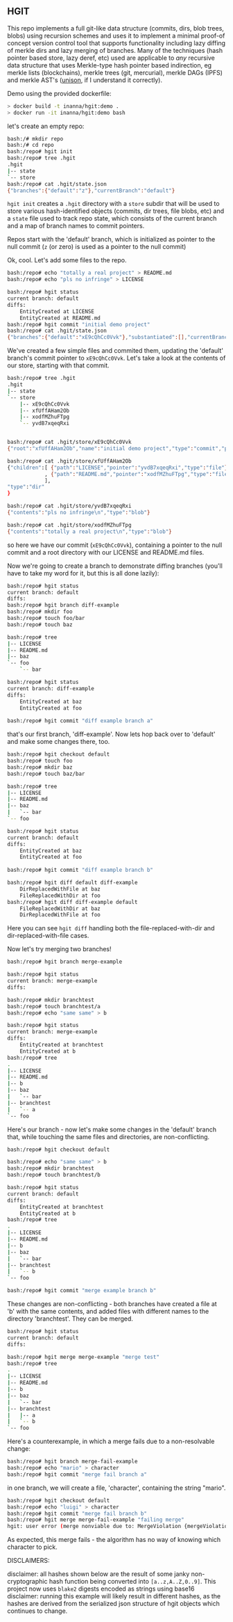 
HGIT
----

This repo implements a full git-like data structure (commits, dirs, blob trees, blobs) using recursion schemes
and uses it to implement a minimal proof-of concept version control tool that supports functionality including
lazy diffing of merkle dirs and lazy merging of branches. Many of the techniques (hash pointer based store, 
lazy deref, etc) used are applicable to _any_ recursive data structure that uses Merkle-type hash pointer based
indirection, eg merkle lists (blockchains), merkle trees (git, mercurial), merkle DAGs (IPFS) and merkle AST's ([unison](https://github.com/unisonweb/unison), if I understand it correctly).


Demo using the provided dockerfile:

```bash
> docker build -t inanna/hgit:demo .
> docker run -it inanna/hgit:demo bash
```


let's create an empty repo:
```bash
bash:/# mkdir repo
bash:/# cd repo
bash:/repo# hgit init
bash:/repo# tree .hgit
.hgit
|-- state
`-- store
bash:/repo# cat .hgit/state.json
{"branches":{"default":"z"},"currentBranch":"default"}
```

`hgit init` creates a `.hgit` directory with a `store` subdir that will be used to store various hash-identified objects (commits, dir trees, file blobs, etc) and a `state` file used to track repo state, which consists of the current branch and a map of branch names to commit pointers.

Repos start with the 'default' branch, which is initialized as pointer to the null commit (`z` (or zero) is used as a pointer to the null commit)

Ok, cool. Let's add some files to the repo.

```bash
bash:/repo# echo "totally a real project" > README.md
bash:/repo# echo "pls no infringe" > LICENSE

bash:/repo# hgit status
current branch: default
diffs:
	EntityCreated at LICENSE
	EntityCreated at README.md
bash:/repo# hgit commit "initial demo project"
bash:/repo# cat .hgit/state.json
{"branches":{"default":"xE9cQhCc0Vvk"},"substantiated":[],"currentBranch":"default"}

```

We've created a few simple files and commited them, updating the 'default' branch's commit pointer to `xE9cQhCc0Vvk`. Let's take a look at the contents of our store, starting with that commit.

```bash
bash:/repo# tree .hgit
.hgit
|-- state
`-- store
    |-- xE9cQhCc0Vvk
    |-- xfUffAHam2Ob
    |-- xodfMZhuFTpg
    `-- yvdB7xqeqRxi


bash:/repo# cat .hgit/store/xE9cQhCc0Vvk 
{"root":"xfUffAHam2Ob","name":"initial demo project","type":"commit","parents":["z"]}

bash:/repo# cat .hgit/store/xfUffAHam2Ob 
{"children":[ {"path":"LICENSE","pointer":"yvdB7xqeqRxi","type":"file"}
            , {"path":"README.md","pointer":"xodfMZhuFTpg","type":"file"}
            ],
"type":"dir"
}

bash:/repo# cat .hgit/store/yvdB7xqeqRxi 
{"contents":"pls no infringe\n","type":"blob"}

bash:/repo# cat .hgit/store/xodfMZhuFTpg 
{"contents":"totally a real project\n","type":"blob"}
```

so here we have our commit (`xE9cQhCc0Vvk`), containing a pointer to the null commit and a root directory with our LICENSE and README.md files.

Now we're going to create a branch to demonstrate diffing branches (you'll have to take my word for it, but this is all done lazily):

```bash
bash:/repo# hgit status
current branch: default
diffs:
bash:/repo# hgit branch diff-example
bash:/repo# mkdir foo
bash:/repo# touch foo/bar
bash:/repo# touch baz

bash:/repo# tree
|-- LICENSE
|-- README.md
|-- baz
`-- foo
    `-- bar

bash:/repo# hgit status
current branch: diff-example
diffs:
	EntityCreated at baz
	EntityCreated at foo
    
bash:/repo# hgit commit "diff example branch a"
```

that's our first branch, 'diff-example'. Now lets hop back over to 'default' and make some changes there, too.

```bash
bash:/repo# hgit checkout default
bash:/repo# touch foo
bash:/repo# mkdir baz
bash:/repo# touch baz/bar

bash:/repo# tree
|-- LICENSE
|-- README.md
|-- baz
|   `-- bar
`-- foo

bash:/repo# hgit status
current branch: default
diffs:
	EntityCreated at baz
	EntityCreated at foo
    
bash:/repo# hgit commit "diff example branch b"

bash:/repo# hgit diff default diff-example
	DirReplacedWithFile at baz
	FileReplacedWithDir at foo
bash:/repo# hgit diff diff-example default
	FileReplacedWithDir at baz
	DirReplacedWithFile at foo
```

Here you can see `hgit diff` handling both the file-replaced-with-dir and dir-replaced-with-file cases.


Now let's try merging two branches!

```bash
bash:/repo# hgit branch merge-example

bash:/repo# hgit status
current branch: merge-example
diffs:

bash:/repo# mkdir branchtest
bash:/repo# touch branchtest/a
bash:/repo# echo "same same" > b

bash:/repo# hgit status
current branch: merge-example
diffs:
	EntityCreated at branchtest
	EntityCreated at b
bash:/repo# tree
.
|-- LICENSE
|-- README.md
|-- b
|-- baz
|   `-- bar
|-- branchtest
|   `-- a
`-- foo
```

Here's our branch - now let's make some changes in the 'default' branch that, while touching the same files and directories, are non-conflicting.

```bash
bash:/repo# hgit checkout default

bash:/repo# echo "same same" > b
bash:/repo# mkdir branchtest
bash:/repo# touch branchtest/b

bash:/repo# hgit status
current branch: default
diffs:
	EntityCreated at branchtest
	EntityCreated at b
bash:/repo# tree
.
|-- LICENSE
|-- README.md
|-- b
|-- baz
|   `-- bar
|-- branchtest
|   `-- b
`-- foo

bash:/repo# hgit commit "merge example branch b"
```

These changes are non-conflicting - both branches have created a file at 'b' with the same contents, and added files with different names to the directory 'branchtest'. They can be merged.

```bash
bash:/repo# hgit status
current branch: default
diffs:

bash:/repo# hgit merge merge-example "merge test"
bash:/repo# tree
.
|-- LICENSE
|-- README.md
|-- b
|-- baz
|   `-- bar
|-- branchtest
|   |-- a
|   `-- b
`-- foo
```


Here's a counterexample, in which a merge fails due to a non-resolvable change:

```bash
bash:/repo# hgit branch merge-fail-example
bash:/repo# echo "mario" > character
bash:/repo# hgit commit "merge fail branch a"
```

in one branch, we will create a file, 'character', containing the string "mario".

```bash
bash:/repo# hgit checkout default
bash:/repo# echo "luigi" > character
bash:/repo# hgit commit "merge fail branch b"
bash:/repo# hgit merge merge-fail-example "failing merge"
hgit: user error (merge nonviable due to: MergeViolation {mergeViolationPath = ["character"]})
```

As expected, this merge fails - the algorithm has no way of knowing which character to pick.



DISCLAIMERS:

disclaimer: all hashes shown below are the result of some janky non-cryptographic hash function being converted into `[a..z,A..Z,0..9]`. This project now uses `blake2` digests encoded as strings using base16
disclaimer: running this example will likely result in different hashes, as the hashes are derived from the serialized json structure of hgit objects which continues to change.

